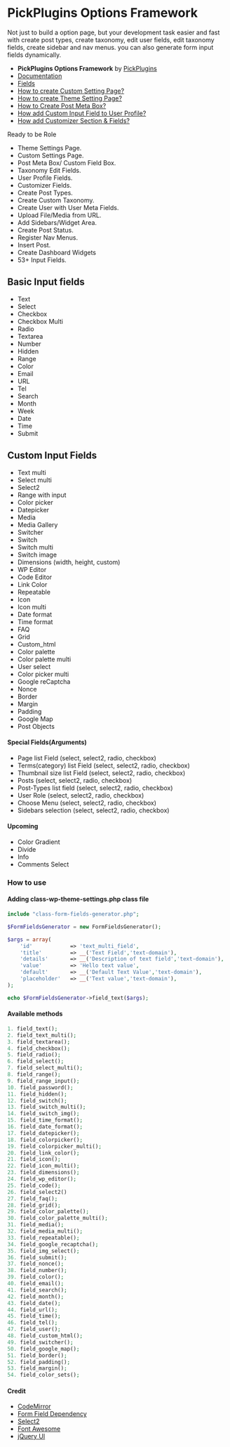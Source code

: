 # PickPlugins Options Framework

Not just to build a option page, but your development task easier and fast with create post types, create taxonomy, 
edit user fields, edit taxonomy fields, create sidebar and nav menus. you can also generate form input fields 
dynamically.

* **PickPlugins Options Framework** by  [PickPlugins](https://www.pickplugins.com)
*  [Documentation](https://www.pickplugins.com/documentation/pickplugins-options-framework/)
* [Fields](https://www.pickplugins.com/documentation/pickplugins-options-framework/fields/)
* [How to create Custom Setting Page?](https://www.pickplugins.com/documentation/pickplugins-options-framework/faq/how-to-create-custom-setting-page/)
* [How to create Theme Setting Page?](https://www.pickplugins.com/documentation/pickplugins-options-framework/faq/how-to-create-theme-setting-page/)
* [How to Create Post Meta Box?](https://www.pickplugins.com/documentation/pickplugins-options-framework/faq/how-to-create-post-meta-box/)
* [How add Custom Input Field to User Profile?](https://www.pickplugins.com/documentation/pickplugins-options-framework/faq/how-to-create-post-meta-box-2/)
* [How add Customizer Section & Fields?](https://www.pickplugins.com/documentation/pickplugins-options-framework/faq/how-add-customizer-section-fields/)

Ready to be Role

* Theme Settings Page.
* Custom Settings Page.
* Post Meta Box/ Custom Field Box.
* Taxonomy Edit Fields.
* User Profile Fields.
* Customizer Fields.
* Create Post Types.
* Create Custom Taxonomy.
* Create User with User Meta Fields.
* Upload File/Media from URL.
* Add Sidebars/Widget Area.
* Create Post Status.
* Register Nav Menus.
* Insert Post.
* Create Dashboard Widgets
* 53+ Input Fields.






## Basic Input fields

*  Text
*  Select
*  Checkbox
*  Checkbox Multi
*  Radio
*  Textarea
*  Number
*  Hidden
*  Range
*  Color
*  Email
*  URL
*  Tel
*  Search
*  Month
*  Week
*  Date
*  Time
*  Submit

## Custom Input Fields

*  Text multi
*  Select multi
*  Select2
*  Range with input
*  Color picker
*  Datepicker
*  Media
*  Media Gallery
*  Switcher
*  Switch
*  Switch multi
*  Switch image
*  Dimensions (width, height, custom)
*  WP Editor
*  Code Editor
*  Link Color
*  Repeatable
*  Icon
*  Icon multi
*  Date format 
*  Time format 
*  FAQ
*  Grid
*  Custom_html
*  Color palette
*  Color palette multi
*  User select
*  Color picker multi
*  Google reCaptcha
*  Nonce
*  Border
*  Margin
*  Padding
*  Google Map
* Post Objects




#### Special Fields(Arguments)

* Page list Field (select, select2, radio, checkbox)
* Terms(category) list Field (select, select2, radio, checkbox)
* Thumbnail size list Field (select, select2, radio, checkbox)
* Posts (select, select2, radio, checkbox)
* Post-Types list field (select, select2, radio, checkbox)
* User Role (select, select2, radio, checkbox)
* Choose Menu (select, select2, radio, checkbox)
* Sidebars selection (select, select2, radio, checkbox)

#### Upcoming

* Color Gradient
* Divide
* Info
* Comments Select


### How to use

#### Adding class-wp-theme-settings.php class file
```php
include "class-form-fields-generator.php";
```

```php
$FormFieldsGenerator = new FormFieldsGenerator();

$args = array(
    'id'		    => 'text_multi_field',
    'title'		    => __('Text Field','text-domain'),
    'details'	    => __('Description of text field','text-domain'),
    'value'		    => 'Hello text value',
    'default'		=> __('Default Text Value','text-domain'),
    'placeholder'   => __('Text value','text-domain'),
);

echo $FormFieldsGenerator->field_text($args);
```

#### Available methods

```php
1. field_text();
2. field_text_multi();
3. field_textarea();
4. field_checkbox();
5. field_radio();
6. field_select();
7. field_select_multi();
8. field_range();
9. field_range_input();
10. field_password();
11. field_hidden();
12. field_switch();
13. field_switch_multi();
14. field_switch_img();
15. field_time_format();
16. field_date_format();
17. field_datepicker();
18. field_colorpicker();
19. field_colorpicker_multi();
20. field_link_color();
21. field_icon();
22. field_icon_multi();
23. field_dimensions();
24. field_wp_editor();
25. field_code();
26. field_select2()
27. field_faq();
28. field_grid();
29. field_color_palette();
30. field_color_palette_multi();
31. field_media();
32. field_media_multi();
33. field_repeatable();
34. field_google_recaptcha();
35. field_img_select();
36. field_submit();
37. field_nonce();
38. field_number();
39. field_color();
40. field_email();
41. field_search();
42. field_month();
43. field_date();
44. field_url();
45. field_time();
46. field_tel();
47. field_user();
48. field_custom_html(); 
49. field_switcher();
50. field_google_map();
51. field_border();
52. field_padding();
53. field_margin();
54. field_color_sets();
```






#### Credit

*  [CodeMirror](https://codemirror.net/)
*  [Form Field Dependency](http://emranahmed.github.io/Form-Field-Dependency/)
*  [Select2](https://select2.org/)
*  [Font Awesome](https://fontawesome.com/)
*  [jQuery UI](https://jqueryui.com/)












